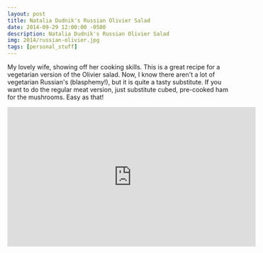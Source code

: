 ```yaml
---
layout: post
title: Natalia Dudnik's Russian Olivier Salad
date: 2014-09-29 12:00:00 -0500
description: Natalia Dudnik's Russian Olivier Salad
img: 2014/russian-olivier.jpg
tags: [personal_stuff]
---
```



My lovely wife, showing off her cooking skills. This is a great recipe for a vegetarian version of the Olivier salad.
Now, I know there aren't a lot of vegetarian Russian's (blasphemy!), but it is quite a tasty substitute. If you want to
do the regular meat version, just substitute cubed, pre-cooked ham for the mushrooms. Easy as that!

<iframe width="560" height="315" src="https://www.youtube.com/embed/SNRhcTYcdS0" frameborder="0" allow="accelerometer; autoplay; encrypted-media; gyroscope; picture-in-picture" allowfullscreen></iframe>